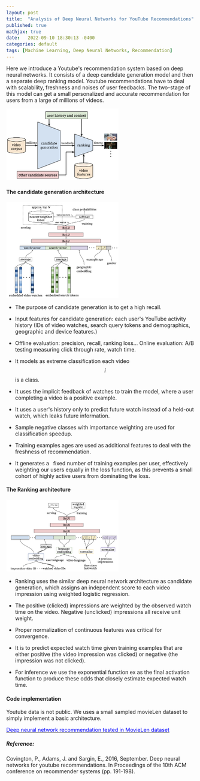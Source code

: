 ```yaml
---
layout: post
title:  "Analysis of Deep Neural Networks for YouTube Recommendations"
published: true
mathjax: true
date:   2022-09-10 18:30:13 -0400
categories: default
tags: [Machine Learning, Deep Neural Networks, Recommendation]
---
```



Here we introduce a Youtube's recommendation system based on deep neural networks. It consists of a deep candidate generation model and then a separate deep ranking model. Youtube recommendations have to deal with scalability, freshness and noises of user feedbacks.
The two-stage of this model can get a small personalized and accurate recommendation for users from a large of millions of videos.

<img src="/assets/images/2022_09_10/recommendation_youtube/recommendation_system_architecture.png" width="300">
 
#### The candidate generation architecture
<img src="/assets/images/2022_09_10/recommendation_youtube/deep_candidate_generation.png" width="300">
 
 
* The purpose of candidate generation is to get a high recall.
 
* Input features for candidate generation:
each user's YouTube activity history (IDs of video watches, search query tokens and demographics, geographic and device features.)
 
* Offline evaluation: precision, recall, ranking loss... Online evaluation: A/B testing measuring click through rate, watch time.
 
* It models as extreme classification each video $$i$$ is a class.
 
* It uses the implicit feedback of watches to train the model, where a
user completing a video is a positive example.
 
* It uses a user's history only to predict future watch instead of a held-out watch, which leaks future information.
 
* Sample negative classes with importance weighting are used for classification speedup.
 
* Training examples ages are used as additional features to deal with the freshness of recommendation.
 
* It generates a  fixed number of training examples per user, effectively weighting
our users equally in the loss function, as this prevents a small cohort of highly active users from dominating the loss.
 
 
#### The Ranking architecture
<img src="/assets/images/2022_09_10//recommendation_youtube/Deep_ranking_network_architecture.png" width="300">
 
* Ranking uses the similar deep neural network architecture as candidate generation, which assigns an independent score to each video impression using weighted logistic regression.

* The positive (clicked) impressions are weighted by the observed watch time on the video. Negative (unclicked) impressions all receive unit weight.

* Proper normalization of continuous features was critical for convergence.
 
* It is to predict expected watch time given training examples that are either positive (the video impression was
clicked) or negative (the impression was not clicked).
 
* For inference we use the exponential function ex as the final activation function to produce these odds that closely estimate expected watch time.

#### Code implementation
Youtube data is not public.
We uses a small sampled movieLen dataset to simply implement a basic architecture.
 
[<span style="color:blue;"> Deep neural network recommendation tested in MovieLen dataset </span>](https://github.com/windhaunting/Machine-Learning-Deep-Learning-Codes-Practice/blob/main/recommendation_systems/deep_neural_network_recommendation.ipynb)
 
 
##### Reference:
Covington, P., Adams, J. and Sargin, E., 2016, September. Deep neural networks for youtube recommendations. In Proceedings of the 10th ACM conference on recommender systems (pp. 191-198).

